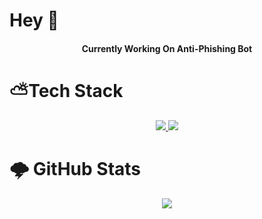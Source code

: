 # Hey 👋
<h4 align="center"> Currently Working On Anti-Phishing Bot </h4>         

# ⛅Tech Stack
<p align="center">
  <a href="https://skillicons.dev">
    <img src="https://skillicons.dev/icons?i=java,go,c,py,postgres,latex,git,css,html,md"/>     
    <img src="https://skillicons.dev/icons?i=vscode,arduino,azure,docker,figma,firebase,flask,ai,ps,pr,tensorflow"/>
  </a>
</p>

# 🌩 GitHub Stats
<p align="center">
  <a href="langstats">
    <img src="https://github-readme-stats.vercel.app/api/top-langs/?username=AryaanSheth&theme=onedark&hide_border=true&include_all_commits=false&count_private=false&layout=compact"/>     
  </a>
</p>


